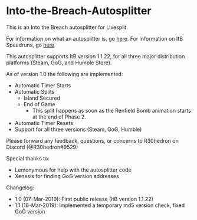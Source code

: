 # Into-the-Breach-Autosplitter
This is an Into the Breach autosplitter for Livesplit. 

For information on what an autosplitter is, go [here](https://github.com/LiveSplit/LiveSplit/blob/master/Documentation/Auto-Splitters.md). For information on ItB Speedruns, go [here](https://www.speedrun.com/itb/full_game)

This autosplitter supports ItB version 1.1.22, for all three major distribution platforms (Steam, GoG, and Humble Store).

As of version 1.0 the following are implemented:

* Automatic Timer Starts
* Automatic Splits
    * Island Secured
    * End of Game
        * This split happens as soon as the Renfield Bomb animation starts at the end of Phase 2.
* Automatic Timer Resets
* Support for all three versions (Steam, GoG, Humble)

Please forward any feedback, questions, or concerns to R30hedron on Discord (@R30hedron#9529)

Special thanks to:
* Lemonymous for help with the autosplitter code
* Xenesis for finding GoG version addresses

Changelog: 
* 1.0 (07-Mar-2019): First public release (ItB version 1.1.22)
* 1.1 (16-Mar-2019): Implemented a temporary md5 version check, fixed GoG version
